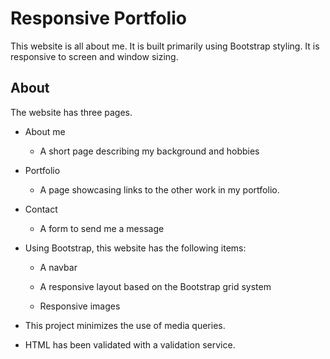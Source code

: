 # Responsive Portfolio

This website is all about me. It is built primarily using Bootstrap styling. It is responsive to screen and window sizing.  


## About

The website has three pages. 

* About me
   * A short page describing my background and hobbies
* Portfolio
   * A page showcasing links to the other work in my portfolio.
* Contact
   * A form to send me a message

* Using Bootstrap, this website has the following items:

   * A navbar

   * A responsive layout based on the Bootstrap grid system

   * Responsive images

* This project minimizes the use of media queries.

* HTML has been validated with a validation service.